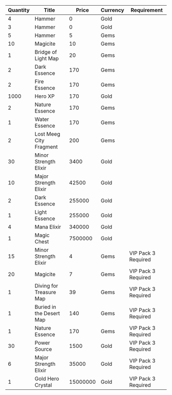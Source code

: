 | Quantity | Title | Price | Currency |  Requirement |
| -------- | ----- | ----- | -------- |  ----------- |
| 4 | Hammer | 0 | Gold |  |
| 3 | Hammer | 0 | Gold |  |
| 5 | Hammer | 5 | Gems |  |
| 10 | Magicite | 10 | Gems |  |
| 1 | Bridge of Light Map | 20 | Gems |  |
| 2 | Dark Essence | 170 | Gems |  |
| 2 | Fire Essence | 170 | Gems |  |
| 1000 | Hero XP | 170 | Gold |  |
| 2 | Nature Essence | 170 | Gems |  |
| 1 | Water Essence | 170 | Gems |  |
| 2 | Lost Meeg City Fragment | 200 | Gems |  |
| 30 | Minor Strength Elixir | 3400 | Gold |  |
| 10 | Major Strength Elixir | 42500 | Gold |  |
| 2 | Dark Essence | 255000 | Gold |  |
| 1 | Light Essence | 255000 | Gold |  |
| 4 | Mana Elixir | 340000 | Gold |  |
| 1 | Magic Chest | 7500000 | Gold |  |
| 15 | Minor Strength Elixir | 4 | Gems | VIP Pack 3 Required |
| 20 | Magicite | 7 | Gems | VIP Pack 3 Required |
| 1 | Diving for Treasure Map | 39 | Gems | VIP Pack 3 Required |
| 1 | Buried in the Desert Map | 140 | Gems | VIP Pack 3 Required |
| 1 | Nature Essence | 170 | Gems | VIP Pack 3 Required |
| 30 | Power Source | 1500 | Gold | VIP Pack 3 Required |
| 6 | Major Strength Elixir | 35000 | Gold | VIP Pack 3 Required |
| 1 | Gold Hero Crystal | 15000000 | Gold | VIP Pack 3 Required |
